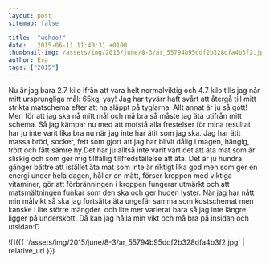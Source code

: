 ```yaml
---
layout: post
sitemap: false

title:  "wohoo!"
date:   2015-06-11 11:40:31 +0100
thumbnail-img: /assets/img/2015/june/8-3/ar_55794b95ddf2b328dfa4b3f2.jpg
author: Eva
tags: ["2015"]
---
```


Nu är jag bara 2.7 kilo ifrån att vara helt normalviktig och 4.7 kilo tills jag når mitt ursprungliga mål: 65kg, yay! Jag har tyvärr haft svårt att återgå till mitt strikta matschema efter att ha släppt på tyglarna. Allt annat är ju så gott! Men för att jag ska nå mitt mål och må bra så måste jag äta utifrån mitt schema. Så jag kämpar nu med att motstå alla frestelser för mina resultat har ju inte varit lika bra nu när jag inte har ätit som jag ska. Jag har ätit massa bröd, socker, fett som gjort att jag har blivit dålig i magen, hängig, trött och fått sämre hy.Det har ju alltså inte varit värt det att äta mat som är sliskig och som ger mig tillfällig tillfredställelse att äta. Det är ju hundra gånger bättre att istället äta mat som inte är riktigt lika god men som ger en energi under hela dagen, håller en mätt, förser kroppen med viktiga vitaminer, gör att förbränningen i kroppen fungerar utmärkt och att matsmältningen funkar som den ska och ger huden lyster. När jag har nått min målvikt så ska jag fortsätta äta ungefär samma som kostschemat men kanske i lite större mängder  och lite mer varierat bara så jag inte längre ligger på underskott. Då kan jag hålla min vikt och må bra på insidan och utsidan:D

![]({{ '/assets/img/2015/june/8-3/ar_55794b95ddf2b328dfa4b3f2.jpg'  | relative_url }})

